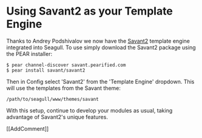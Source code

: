 <!-- Name: Howto/Templates/Savant -->
<!-- Version: 4 -->
<!-- Last-Modified: 2006/11/30 15:49:33 -->
<!-- Author: demian -->
# Using Savant2 as your Template Engine

Thanks to Andrey Podshivalov we now have the [Savant2](http://www.phpsavant.com/) template engine integrated into Seagull.  To use simply download the Savant2 package using the PEAR installer:


    $ pear channel-discover savant.pearified.com
    $ pear install savant/savant2

Then in Config select 'Savant2' from the 'Template Engine' dropdown.  This will use the templates from the Savant theme:

    /path/to/seagull/www/themes/savant

With this setup, continue to develop your modules as usual, taking advantage of Savant2's unique features.

[[AddComment]]